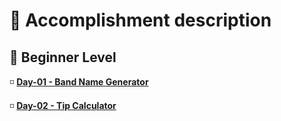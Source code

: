 <h1> 🌟 Accomplishment description</h1>
<h2> 📗 Beginner Level</h2>
<p>◽ <b><a href="https://github.com/LearnerAnuja/100-days-of-python/tree/main/Day1">Day-01 - Band Name Generator</a></b></p>
<p>◽ <b><a href="https://github.com/LearnerAnuja/100-days-of-python/tree/main/Day2">Day-02 - Tip Calculator</a></b></p>
 
  
